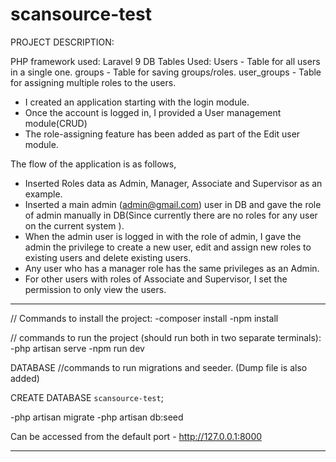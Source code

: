 # scansource-test
PROJECT DESCRIPTION:

PHP framework used: Laravel 9
DB Tables Used: 
	Users - Table for all users in a single one.
	groups - Table for saving groups/roles.
	user_groups - Table for assigning multiple roles to the users.

- I created an application starting with the login module. 
- Once the account is logged in, I provided a User management module(CRUD)
- The role-assigning feature has been added as part of the Edit user module.

The flow of the application is as follows,
- Inserted Roles data as Admin, Manager, Associate and Supervisor as an example.
- Inserted a main admin (admin@gmail.com) user in DB and gave the role of admin manually in DB(Since currently there are no roles for any user on the current system ).
- When the admin user is logged in with the role of admin, I gave the admin the privilege to create a new user, edit and assign new roles to existing users and delete existing users.
- Any user who has a manager role has the same privileges as an Admin.
- For other users with roles of Associate and Supervisor, I set the permission to only view the users.


-----------------------------------------------------------------------

// Commands to install the project:
-composer install
-npm install

// commands to run the project (should run both in two separate terminals):
-php artisan serve 
-npm run dev

DATABASE 
//commands to run migrations and seeder. (Dump file is also added)

CREATE DATABASE `scansource-test`;

-php artisan migrate
-php artisan db:seed

Can be accessed from the default port - http://127.0.0.1:8000

-------------------------------------------------------------------------

